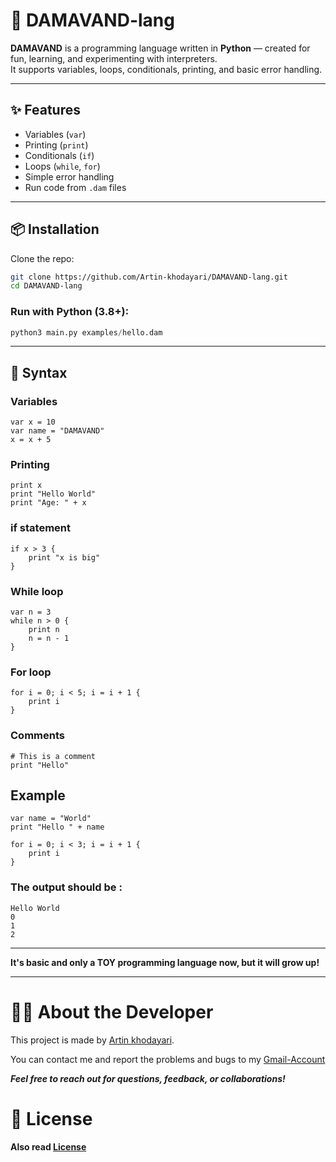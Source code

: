 # 🌄 DAMAVAND-lang

**DAMAVAND** is a programming language written in **Python** — created for fun, learning, and experimenting with interpreters.  
It supports variables, loops, conditionals, printing, and basic error handling.

---

## ✨ Features

- Variables (`var`)
- Printing (`print`)
- Conditionals (`if`)
- Loops (`while`, `for`)
- Simple error handling
- Run code from `.dam` files

---

## 📦 Installation

Clone the repo:
```bash
git clone https://github.com/Artin-khodayari/DAMAVAND-lang.git
cd DAMAVAND-lang
```

### Run with Python (3.8+):
```python
python3 main.py examples/hello.dam
```

---

## 📝 Syntax

### Variables
```
var x = 10
var name = "DAMAVAND"
x = x + 5
```

### Printing
```
print x
print "Hello World"
print "Age: " + x
```

### if statement
```
if x > 3 {
    print "x is big"
}
```

### While loop
```
var n = 3
while n > 0 {
    print n
    n = n - 1
}
```

### For loop
```
for i = 0; i < 5; i = i + 1 {
    print i
}
```

### Comments
```
# This is a comment
print "Hello"
```

## Example
```
var name = "World"
print "Hello " + name

for i = 0; i < 3; i = i + 1 {
    print i
}
```

### The output should be :
```
Hello World
0
1
2
```

---

**It's basic and only a TOY programming language now, but it will grow up!**

---

# 🧑‍💻 About the Developer

This project is made by [Artin khodayari](https://github.com/Artin-khodayari).

You can contact me and report the problems and bugs to my [Gmail-Account](mailto:ArtinKhodayari2010@gmail.com)

***Feel free to reach out for questions, feedback, or collaborations!***

# 📄 License
**Also read [License](https://github.com/Artin-khodayari/DAMAVAND-lang/blob/main/License)**
